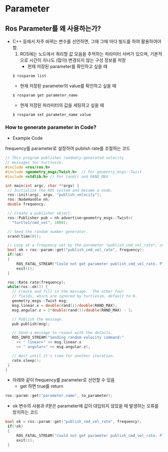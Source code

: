 # Parameter

## Ros Parameter를 왜 사용하는가?
+ C++ 등에서 자주 바뀌는 변수를 선언하면, 그때 그때 마다 빌드를 하여 활용하여야 함.
  1. ROS에는 노드에서 쿼리할 값 모음을 추적하는 파라미터 서버가 있으며, 기본적으로 시간이 지나도 (많이) 변경되지 않는 구성 정보를 저장
     - 현재 저장된 parameter를 확인하고 싶을 때
    ```
    $ rosparam list
    ```
     - 현재 저장된 parameter의 value를 확인하고 싶을 때
    ```
    $ rosparam get parameter_name
    ```
     - 현재 저장된 파라미터의 값을 세팅하고 싶을 때
    ```
    $ rosparam set parameter_name value
    ```

### How to generate parameter in Code?
+ Example Code

frequency를 parameter로 설정하여 publish rate를 조절하는 코드
```cpp
// This program publishes randomly-generated velocity
// messages for turtlesim.
#include <ros/ros.h>
#include <geometry_msgs/Twist.h>  // For geometry_msgs::Twist
#include <stdlib.h> // For rand() and RAND_MAX

int main(int argc, char **argv) {
 // Initialize the ROS system and become a node.
 ros::init(argc, argv, "publish_velocity");
 ros::NodeHandle nh;
 double frequency;

 // Create a publisher object.
 ros::Publisher pub = nh.advertise<geometry_msgs::Twist>(
   "turtle1/cmd_vel", 1000);

 // Seed the random number generator.
 srand(time(0));

 // Loop at a frequency set by the parameter *publish_cmd_vel_rate*, until the node is shut down.
 bool ok = ros::param::get("publish_cmd_vel_rate", frequency);
 if(!ok)
 {
     ROS_FATAL_STREAM("Could not get parameter publish_cmd_vel_rate. Please set it from the command line");
     exit(1);
 }

 ros::Rate rate(frequency);
 while(ros::ok()) {
   // Create and fill in the message.  The other four
   // fields, which are ignored by turtlesim, default to 0.
   geometry_msgs::Twist msg;
   msg.linear.x = double(rand())/double(RAND_MAX);
   msg.angular.z = 2*double(rand())/double(RAND_MAX) - 1;

   // Publish the message.
   pub.publish(msg);

   // Send a message to rosout with the details.
   ROS_INFO_STREAM("Sending random velocity command:"
     << " linear=" << msg.linear.x
     << " angular=" << msg.angular.z);

   // Wait until it's time for another iteration.
   rate.sleep();
 }
}
```

+ 아래와 같이 frequency를 parameter로 선언할 수 있음
  + get 하면 true를 return
```cpp
ros::param::get("parameter_name", to_parameter);
```
  + ok 변수의 사용과 if문은 parameter에 값이 대입되지 않았을 때 발생하는 오류를 방지하는 코드
```cpp
bool ok = ros::param::get("publish_cmd_vel_rate", frequency);
 if(!ok)
 {
     ROS_FATAL_STREAM("Could not get parameter publish_cmd_vel_rate. Please set it from the command line");
     exit(1);
 }
```

